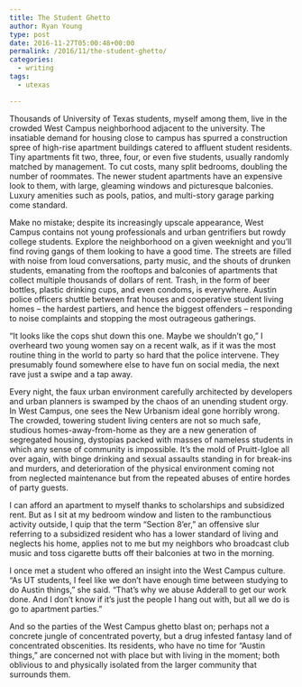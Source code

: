 ```yaml
---
title: The Student Ghetto
author: Ryan Young
type: post
date: 2016-11-27T05:00:48+00:00
permalink: /2016/11/the-student-ghetto/
categories:
  - writing
tags:
  - utexas

---
```

Thousands of University of Texas students, myself among them, live in the crowded West Campus neighborhood adjacent to the university. The insatiable demand for housing close to campus has spurred a construction spree of high-rise apartment buildings catered to affluent student residents. Tiny apartments fit two, three, four, or even five students, usually randomly matched by management. To cut costs, many split bedrooms, doubling the number of roommates. The newer student apartments have an expensive look to them, with large, gleaming windows and picturesque balconies. Luxury amenities such as pools, patios, and multi-story garage parking come standard.

Make no mistake; despite its increasingly upscale appearance, West Campus contains not young professionals and urban gentrifiers but rowdy college students. Explore the neighborhood on a given weeknight and you&#8217;ll find roving gangs of them looking to have a good time. The streets are filled with noise from loud conversations, party music, and the shouts of drunken students, emanating from the rooftops and balconies of apartments that collect multiple thousands of dollars of rent. Trash, in the form of beer bottles, plastic drinking cups, and even condoms, is everywhere. Austin police officers shuttle between frat houses and cooperative student living homes &#8211; the hardest partiers, and hence the biggest offenders &#8211; responding to noise complaints and stopping the most outrageous gatherings.<!--more-->

&#8220;It looks like the cops shut down this one. Maybe we shouldn&#8217;t go,&#8221; I overheard two young women say on a recent walk, as if it was the most routine thing in the world to party so hard that the police intervene. They presumably found somewhere else to have fun on social media, the next rave just a swipe and a tap away.

Every night, the faux urban environment carefully architected by developers and urban planners is swamped by the chaos of an unending student orgy. In West Campus, one sees the New Urbanism ideal gone horribly wrong. The crowded, towering student living centers are not so much safe, studious homes-away-from-home as they are a new generation of segregated housing, dystopias packed with masses of nameless students in which any sense of community is impossible. It&#8217;s the mold of Pruitt-Igloe all over again, with binge drinking and sexual assaults standing in for break-ins and murders, and deterioration of the physical environment coming not from neglected maintenance but from the repeated abuses of entire hordes of party guests.

I can afford an apartment to myself thanks to scholarships and subsidized rent. But as I sit at my bedroom window and listen to the rambunctious activity outside, I quip that the term &#8220;Section 8&#8217;er,&#8221; an offensive slur referring to a subsidized resident who has a lower standard of living and neglects his home, applies not to me but my neighbors who broadcast club music and toss cigarette butts off their balconies at two in the morning.

I once met a student who offered an insight into the West Campus culture. &#8220;As UT students, I feel like we don&#8217;t have enough time between studying to do Austin things,&#8221; she said. &#8220;That&#8217;s why we abuse Adderall to get our work done. And I don&#8217;t know if it&#8217;s just the people I hang out with, but all we do is go to apartment parties.&#8221;

And so the parties of the West Campus ghetto blast on; perhaps not a concrete jungle of concentrated poverty, but a drug infested fantasy land of concentrated obscenities. Its residents, who have no time for &#8220;Austin things,&#8221; are concerned not with place but with living in the moment; both oblivious to and physically isolated from the larger community that surrounds them.